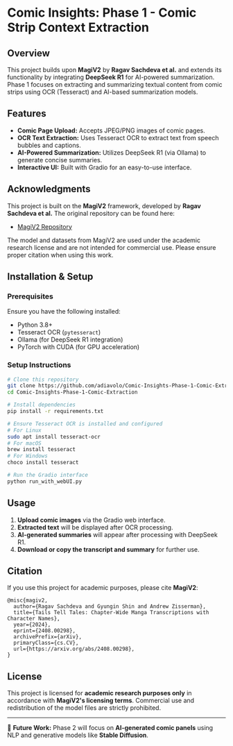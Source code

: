 # Comic Insights: Phase 1 - Comic Strip Context Extraction

## Overview

This project builds upon **MagiV2** by **Ragav Sachdeva et al.** and extends its functionality by integrating **DeepSeek R1** for AI-powered summarization. Phase 1 focuses on extracting and summarizing textual content from comic strips using OCR (Tesseract) and AI-based summarization models.

## Features

- **Comic Page Upload:** Accepts JPEG/PNG images of comic pages.
- **OCR Text Extraction:** Uses Tesseract OCR to extract text from speech bubbles and captions.
- **AI-Powered Summarization:** Utilizes DeepSeek R1 (via Ollama) to generate concise summaries.
- **Interactive UI:** Built with Gradio for an easy-to-use interface.

## Acknowledgments

This project is built on the **MagiV2** framework, developed by **Ragav Sachdeva et al.** The original repository can be found here:

- [MagiV2 Repository](https://github.com/ragavsachdeva/magi)

The model and datasets from MagiV2 are used under the academic research license and are not intended for commercial use. Please ensure proper citation when using this work.

## Installation & Setup

### Prerequisites

Ensure you have the following installed:

- Python 3.8+
- Tesseract OCR (`pytesseract`)
- Ollama (for DeepSeek R1 integration)
- PyTorch with CUDA (for GPU acceleration)

### Setup Instructions

```bash
# Clone this repository
git clone https://github.com/adiavolo/Comic-Insights-Phase-1-Comic-Extraction.git
cd Comic-Insights-Phase-1-Comic-Extraction

# Install dependencies
pip install -r requirements.txt

# Ensure Tesseract OCR is installed and configured
# For Linux
sudo apt install tesseract-ocr
# For macOS
brew install tesseract
# For Windows
choco install tesseract

# Run the Gradio interface
python run_with_webUI.py
```

## Usage

1. **Upload comic images** via the Gradio web interface.
2. **Extracted text** will be displayed after OCR processing.
3. **AI-generated summaries** will appear after processing with DeepSeek R1.
4. **Download or copy the transcript and summary** for further use.

## Citation

If you use this project for academic purposes, please cite **MagiV2**:

```
@misc{magiv2,
  author={Ragav Sachdeva and Gyungin Shin and Andrew Zisserman},
  title={Tails Tell Tales: Chapter-Wide Manga Transcriptions with Character Names},
  year={2024},
  eprint={2408.00298},
  archivePrefix={arXiv},
  primaryClass={cs.CV},
  url={https://arxiv.org/abs/2408.00298},
}
```

## License

This project is licensed for **academic research purposes only** in accordance with **MagiV2's licensing terms**. Commercial use and redistribution of the model files are strictly prohibited.

---

🚀 **Future Work:** Phase 2 will focus on **AI-generated comic panels** using NLP and generative models like **Stable Diffusion**.
